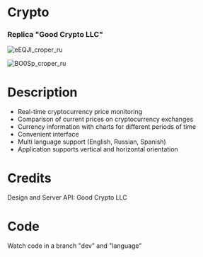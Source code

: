 # Crypto

### Replica "Good Crypto LLC"

![eEQJl_croper_ru](https://user-images.githubusercontent.com/32749258/63184580-519abe80-c060-11e9-88cf-fbc19ec43141.jpeg)


![BO0Sp_croper_ru](https://user-images.githubusercontent.com/32749258/63184579-51022800-c060-11e9-9ba1-9e9c1fa3aee7.jpeg)

# Description
* Real-time cryptocurrency price monitoring
* Comparison of current prices on cryptocurrency exchanges
* Currency information with charts for different periods of time
* Convenient interface
* Multi language support (English, Russian, Spanish)
* Application supports vertical and horizontal orientation

# Credits 
Design and Server API: Good Crypto LLC

# Code
Watch code in a branch "dev" and "language"
